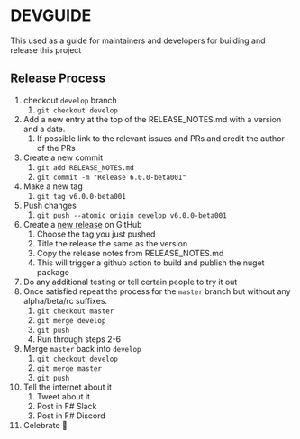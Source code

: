 # DEVGUIDE

This used as a guide for maintainers and developers for building and release this project

## Release Process

1. checkout `develop` branch
    1. `git checkout develop`
2. Add a new entry at the top of the RELEASE_NOTES.md with a version and a date.
    1. If possible link to the relevant issues and PRs and credit the author of the PRs
3. Create a new commit
    1. `git add RELEASE_NOTES.md`
    2. `git commit -m "Release 6.0.0-beta001"`
4. Make a new tag
    1. `git tag v6.0.0-beta001`
5. Push changes
    1. `git push --atomic origin develop v6.0.0-beta001`
6. Create a [new release](https://github.com/giraffe-fsharp/Giraffe/releases) on GitHub
    1. Choose the tag you just pushed
    2. Title the release the same as the version
    3. Copy the release notes from RELEASE_NOTES.md
    4. This will trigger a github action to build and publish the nuget package
7. Do any additional testing or tell certain people to try it out
8. Once satisfied repeat the process for the `master` branch but without any alpha/beta/rc suffixes.
    1. `git checkout master`
    2. `git merge develop`
    3. `git push`
    4. Run through steps 2-6
9. Merge `master` back into `develop`
    1. `git checkout develop`
    2. `git merge master`
    3. `git push`
10. Tell the internet about it
    1. Tweet about it
    2. Post in F# Slack
    3. Post in F# Discord
11. Celebrate 🎉